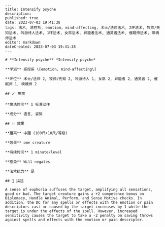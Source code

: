 
    ---
    title: Intensify psyche
    description: 
    published: true
    date: 2023-07-03 19:41:38
    tags: 法术, 惑控系, emotion, mind-affecting, 术士/法师法术, 2环法术, 牧师/先知法术, 吟游诗人法术, 1环法术, 女巫法术, 异能者法术, 通灵者法术, 催眠师法术, 唤魂师法术
    editor: markdown
    dateCreated: 2023-07-03 19:41:38
    ---

    # **Intensify psyche** *Intensify psyche*

    **学派** 惑控系 \[emotion, mind-affecting\] 

    **环位** 术士/法师 2, 牧师/先知 2, 吟游诗人 1, 女巫 2, 异能者 2, 通灵者 2, 催眠师 1, 唤魂师 2

    ## 🪄 施放

    **施法时间** 1 标准动作

    **成分** 语言, 姿势

    ## ✨ 效果  

    **距离** 中距 (100尺+10尺/等级) 

    **效果** one creature 

    **持续时间** 1 minute/level 

    **豁免** Will negates

    **法术抗力** 是

    ## 📖 描述

    A sense of euphoria suffuses the target, amplifying all sensations, good or bad. The target creature gains a +2 competence bonus on Diplomacy, Handle Animal, Perform, and Sense Motive checks. In addition, the DC for any spells or effects with the emotion or pain descriptors cast or caused by the target increases by 1 while the target is under the effects of the spell. However, increased sensitivity causes the target to take a -2 penalty on saving throws against spells and effects with the emotion or pain descriptor.
    